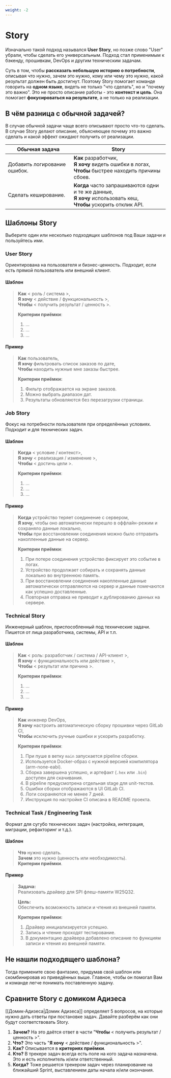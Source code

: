 ```yaml
---
weight: -2
---
```

# Story

Изначально такой подход назывался **User Story**, но позже слово "User" убрали, чтобы сделать его универсальным. Подход стал применимым к бэкенду, прошивкам, DevOps и другим техническим задачам.

Суть в том, чтобы **рассказать небольшую историю о потребности**, описывая что нужно, зачем это нужно, кому или чему это нужно, какой результат должен быть достигнут. Поэтому Story помогает команде говорить на **одном языке**, видеть не только "что сделать", но и "почему это важно". Это не просто описание работы - это **контекст и цель**. Она помогает **фокусироваться на результате**, а не только на реализации.

## В чём разница с обычной задачей?

В случае обычной задачи чаще всего описывают просто что-то сделать. В случае Story делают описание, объясняющее почему это важно сделать и какой эффект ожидают получить от реализации.

| Обычная задача               | Story                                                                                                                |
| ---------------------------- | -------------------------------------------------------------------------------------------------------------------- |
| Добавить логирование ошибок. | **Как** разработчик,<br>**Я хочу** видеть ошибки в логах,<br>**Чтобы** быстрее находить причины сбоев.               |
| Сделать кеширование.         | **Когда** часто запрашиваются одни и те же данные,<br>**Я хочу** использовать кеш,<br>**Чтобы** ускорить отклик API. |

## Шаблоны Story

Выберите один или несколько подходящих шаблонов под Ваши задачи и пользуйтесь ими.

### User Story

Ориентирована на пользователя и бизнес-ценность. Подходит, если есть прямой пользователь или внешний клиент.

#### Шаблон

> **Как** < роль / система >,  
> **Я хочу** < действие / функциональность >,  
> **Чтобы** < получить результат / ценность >.
> 
> **Критерии приёмки**:
> 
> 1. ...
> 2. ...
> 3. ...

#### Пример

> **Как** пользователь,  
> **Я хочу** фильтровать список заказов по дате,  
> **Чтобы** находить нужные мне заказы быстрее.
> 
> **Критерии приёмки:**
> 
> 1. Фильтр отображается на экране заказов.
> 2. Можно выбрать диапазон дат.
> 3. Результаты обновляются без перезагрузки страницы.

### Job Story

Фокус на потребности пользователя при определённых условиях. Подходит и для технических задач.

#### Шаблон

> **Когда** < условие / контекст>,  
> **Я хочу** < реализация / изменение >,  
> **Чтобы** < достичь цели >.
> 
> **Критерии приёмки**:
> 
> 1. ...
> 2. ...
> 3. ...

#### Пример

> **Когда** устройство теряет соединение с сервером,  
> **Я хочу**, чтобы оно автоматически перешло в оффлайн-режим и сохраняло данные локально,  
> **Чтобы** при восстановлении соединения можно было отправить накопленные данные на сервер.
> 
> **Критерии приёмки**:
> 
> 1. При потере соединения устройство фиксирует это событие в логах.
> 2. Устройство продолжает собирать и сохранять данные локально во внутреннюю память.
> 3. При восстановлении соединения накопленные данные автоматически отправляются на сервер и данные помечаются как успешно доставленные.
> 4. Повторная отправка не приводит к дублированию данных на сервере.

### Technical Story

Инженерный шаблон, приспособленный под технические задачи. Пишется от лица разработчика, системы, API и т.п.

#### Шаблон

> **Как** < роль: разработчик / система / API-клиент >,  
> **Я хочу** < функциональность или действие >,  
> **Чтобы** < результат или причина >.
> 
> **Критерии приёмки**:
> 
> 1. ...
> 2. ...
> 3. ...

#### Пример

> **Как** инженер DevOps,  
> **Я хочу** настроить автоматическую сборку прошивки через GitLab CI,  
> **Чтобы** исключить ручные ошибки и ускорить разработку.
> 
> **Критерии приёмки**:
> 
> 1. При пуше в ветку `main` запускается pipeline сборки.
> 2. Используется Docker-образ с нужной версией компилятора (arm-none-eabi).
> 3. Сборка завершена успешно, и артефакт (`.hex` или `.bin`) доступен для скачивания.
> 4. В pipeline предусмотрена отдельная stage для unit-тестов.
> 5. Ошибки сборки отображаются в UI GitLab CI.
> 6. Логи сохраняются не менее 7 дней.
> 7. Инструкция по настройке CI описана в README проекта.

### Technical Task / Engineering Task

Формат для сугубо технических задач (настройка, интеграция, миграции, рефакторинг и т.д.).

#### Шаблон

> **Что** нужно сделать.  
> **Зачем** это нужно (ценность или необходимость).  
> **Критерии приёмки**.

#### Пример

> **Задача:**  
> Реализовать драйвер для SPI флеш-памяти W25Q32.
> 
> **Цель:**  
> Обеспечить возможность записи и чтения из внешней памяти.
> 
> **Критерии приёмки:**
> 
> 1. Драйвер инициализируется успешно.
> 2. Запись и чтение проходят тестирование.
> 3. В документацию драйвера добавлено описание по функциям записи и чтения из внешней памяти.

## Не нашли подходящего шаблона?

Тогда примените свою фантазию, придумав свой шаблон или скомбинировав из приведённых выше. Главное, чтобы он помогал Вам и команде легче понимать поставленную задачу.

## Сравните Story с домиком Адизеса

[[Домик-Адизеса|Домик Адизеса]] определяет 5 вопросов, на которые нужно дать ответы при постановке задач. Давайте разберём как они будут соответствовать Story.

1. **Зачем?** На это даётся ответ в части "**Чтобы** < получить результат / ценность >".
2. **Что?** Это часть "**Я хочу** < действие / функциональность >".
3. **Как?** Описывается в **критериях приёмки**.
4. **Кто?** В трекере задач всегда есть поле на кого задача назначена. Это и есть исполнитель и/или ответственный.
5. **Когда?** Тоже решается трекером задач через планирование на ближайший Sprint, выставлением даты начала и/или окончания.